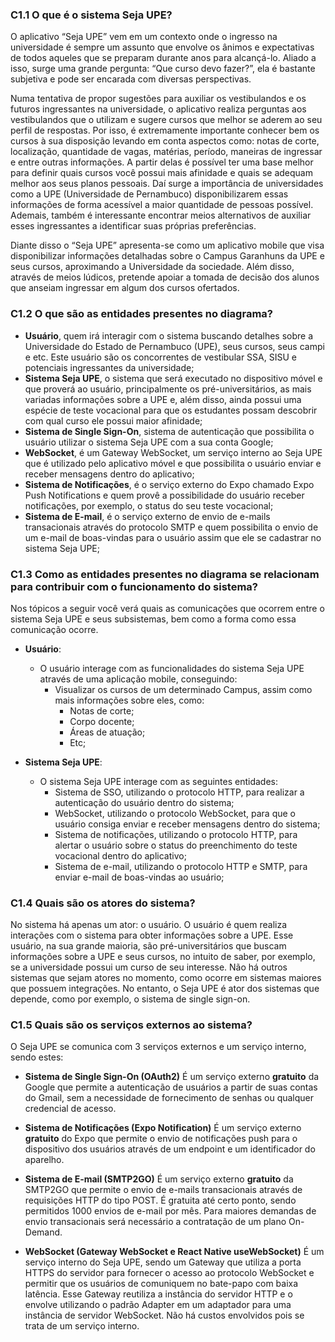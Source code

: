 ### C1.1 O que é o sistema Seja UPE?

O aplicativo “Seja UPE” vem em um contexto onde o ingresso na universidade é sempre um
assunto que envolve os ânimos e expectativas de todos aqueles que se preparam durante anos
para alcançá-lo. Aliado a isso, surge uma grande pergunta: “Que curso devo fazer?”, ela é
bastante subjetiva e pode ser encarada com diversas perspectivas.

Numa tentativa de propor sugestões para auxiliar os vestibulandos e os futuros ingressantes na universidade, o aplicativo realiza perguntas aos vestibulandos que o utilizam e sugere cursos que melhor se aderem ao seu perfil de respostas. Por isso, é extremamente importante conhecer bem os cursos à sua disposição levando em conta aspectos como: notas de corte, localização, quantidade de vagas, matérias, período, maneiras de ingressar e entre outras informações. A partir delas é possível ter uma base melhor para definir quais cursos você possui mais afinidade e quais se adequam melhor aos seus planos pessoais. Daí surge a importância de universidades como a UPE (Universidade de Pernambuco) disponibilizarem essas informações de forma acessível a maior quantidade de pessoas possível. Ademais, também é interessante encontrar meios alternativos de auxiliar esses ingressantes a identificar suas próprias preferências.

Diante disso o “Seja UPE” apresenta-se como um aplicativo mobile que visa disponibilizar informações detalhadas sobre o Campus Garanhuns da UPE e seus cursos, aproximando a Universidade da sociedade. Além disso, através de meios lúdicos, pretende apoiar a tomada de decisão dos alunos que anseiam ingressar em algum dos cursos ofertados.

### C1.2 O que são as entidades presentes no diagrama?

- **Usuário**, quem irá interagir com o sistema buscando detalhes sobre a Universidade do Estado de Pernambuco (UPE), seus cursos, seus campi e etc. Este usuário são os concorrentes de vestibular SSA, SISU e potenciais ingressantes da universidade;
- **Sistema Seja UPE**, o sistema que será executado no dispositivo móvel e que proverá ao usuário, principalmente os pré-universitários, as mais variadas informações sobre a UPE e, além disso, ainda possui uma espécie de teste vocacional para que os estudantes possam descobrir com qual curso ele possui maior afinidade;
- **Sistema de Single Sign-On**, sistema de autenticação que possibilita o usuário utilizar o sistema Seja UPE com a sua conta Google;
- **WebSocket**, é um Gateway WebSocket, um serviço interno ao Seja UPE que é utilizado pelo aplicativo móvel e que possibilita o usuário enviar e receber mensagens dentro do aplicativo;
- **Sistema de Notificações**, é o serviço externo do Expo chamado Expo Push Notifications e quem provê a possibilidade do usuário receber notificações, por exemplo, o status do seu teste vocacional;
- **Sistema de E-mail**, é o serviço externo de envio de e-mails transacionais através do protocolo SMTP e quem possibilita o envio de um e-mail de boas-vindas para o usuário assim que ele se cadastrar no sistema Seja UPE;

### C1.3 Como as entidades presentes no diagrama se relacionam para contribuir com o funcionamento do sistema?

Nos tópicos a seguir você verá quais as comunicações que ocorrem entre o sistema Seja UPE e seus subsistemas, bem como a forma como essa comunicação ocorre.

- **Usuário**:

  - O usuário interage com as funcionalidades do sistema Seja UPE através de uma aplicação mobile, conseguindo:
    - Visualizar os cursos de um determinado Campus, assim como mais informações sobre eles, como:
      - Notas de corte;
      - Corpo docente;
      - Áreas de atuação;
      - Etc;

- **Sistema Seja UPE**:

  - O sistema Seja UPE interage com as seguintes entidades:
    - Sistema de SSO, utilizando o protocolo HTTP, para realizar a autenticação do usuário dentro do sistema;
    - WebSocket, utilizando o protocolo WebSocket, para que o usuário consiga enviar e receber mensagens dentro do sistema;
    - Sistema de notificações, utilizando o protocolo HTTP, para alertar o usuário sobre o status do preenchimento do teste vocacional dentro do aplicativo;
    - Sistema de e-mail, utilizando o protocolo HTTP e SMTP, para enviar e-mail de boas-vindas ao usuário;

### C1.4 Quais são os atores do sistema?

No sistema há apenas um ator: o usuário. O usuário é quem realiza interações com o sistema para obter informações sobre a UPE. Esse usuário, na sua grande maioria, são pré-universitários que buscam informações sobre a UPE e seus cursos, no intuito de saber, por exemplo, se a universidade possui um curso de seu interesse. Não há outros sistemas que sejam atores no momento, como ocorre em sistemas maiores que possuem integrações. No entanto, o Seja UPE é ator dos sistemas que depende, como por exemplo, o sistema de single sign-on.

### C1.5 Quais são os serviços externos ao sistema?

O Seja UPE se comunica com 3 serviços externos e um serviço interno, sendo estes:

- **Sistema de Single Sign-On (OAuth2)**
  É um serviço externo **gratuito** da Google que permite a autenticação de usuários a partir de suas contas do Gmail, sem a necessidade de fornecimento de senhas ou qualquer credencial de acesso.

- **Sistema de Notificações (Expo Notification)**
  É um serviço externo **gratuito** do Expo que permite o envio de notificações push para o dispositivo dos usuários através de um endpoint e um identificador do aparelho.

- **Sistema de E-mail (SMTP2GO)**
  É um serviço externo **gratuito** da SMTP2GO que permite o envio de e-mails transacionais através de requisições HTTP do tipo POST. É gratuita até certo ponto, sendo permitidos 1000 envios de e-mail por mês. Para maiores demandas de envio transacionais será necessário a contratação de um plano On-Demand.

- **WebSocket (Gateway WebSocket e React Native useWebSocket)**
  É um serviço interno do Seja UPE, sendo um Gateway que utiliza a porta HTTPS do servidor para fornecer o acesso ao protocolo WebSocket e permitir que os usuários de comuniquem no bate-papo com baixa latência. Esse Gateway reutiliza a instância do servidor HTTP e o envolve utilizando o padrão Adapter em um adaptador para uma instância de servidor WebSocket. Não há custos envolvidos pois se trata de um serviço interno.